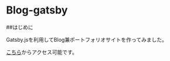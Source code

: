 # Blog-gatsby

##はじめに

Gatsby.jsを利用してBlog兼ポートフォリオサイトを作ってみました。

[こちら](shunyaendoh.netlify.com)からアクセス可能です。
